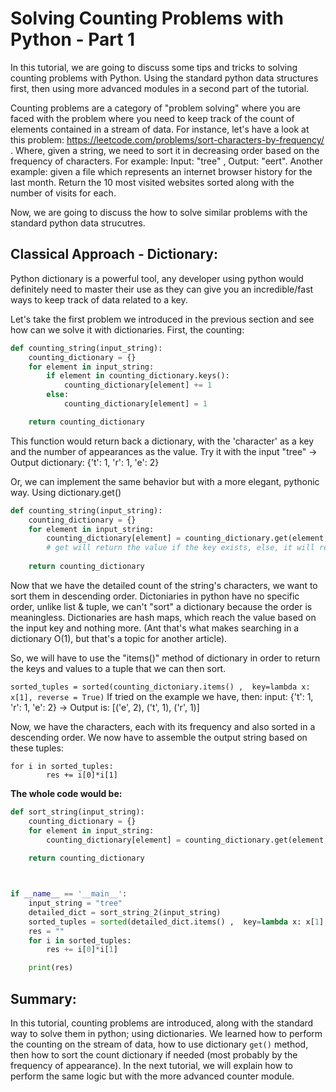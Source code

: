 # Solving Counting Problems with Python - Part 1

In this tutorial, we are going to discuss some tips and tricks to solving counting problems with Python. Using the standard python data structures first, then using more advanced modules in a second part of the tutorial.

Counting problems are a category of "problem solving" where you are faced with the problem where you need to keep track of the count of elements contained in a stream of data. 
For instance, let's have a look at this problem: https://leetcode.com/problems/sort-characters-by-frequency/ . Where, given a string, we need to
sort it in decreasing order based on the frequency of characters. For example: Input: "tree" , Output: "eert".
Another example: given a file which represents an internet browser history for the last month. Return the 10 most visited websites sorted along with the number of visits
for each.

Now, we are going to discuss the how to solve similar problems with the standard python data strucutres.

## Classical Approach - Dictionary:
Python dictionary is a powerful tool, any developer using python would definitely need to master their use as they can give you an incredible/fast ways to keep track of data related to a key. 

Let's take the first problem we introduced in the previous section and see how can we solve it with dictionaries.
First, the counting:

```python
def counting_string(input_string):
    counting_dictionary = {}
    for element in input_string:
        if element in counting_dictionary.keys():
            counting_dictionary[element] += 1
        else:
            counting_dictionary[element] = 1

    return counting_dictionary
```

This function would return back a dictionary, with the 'character' as a key and the number of appearances as the value. 
Try it with the input "tree" -> Output dictionary: {'t': 1, 'r': 1, 'e': 2}

Or, we can implement the same behavior but with a more elegant, pythonic way. Using dictionary.get()

```python
def counting_string(input_string):
    counting_dictionary = {}
    for element in input_string:
        counting_dictionary[element] = counting_dictionary.get(element, 0) + 1  
        # get will return the value if the key exists, else, it will return 0
        
    return counting_dictionary
```

Now that we have the detailed count of the string's characters, we want to sort them in descending order. 
Dictoniaries in python have no specific order, unlike list & tuple, we can't "sort" a dictionary because the order is meaningless. Dictionaries are hash maps, which reach the value based on the input key and nothing more. (Ant that's what makes searching in a dictionary O(1), but that's a topic for another article).

So, we will have to use the "items()" method of dictionary in order to return the keys and values to a tuple that we can then sort.

``` sorted_tuples = sorted(counting_dictoniary.items() ,  key=lambda x: x[1], reverse = True) ```
If tried on the example we have, then: input: {'t': 1, 'r': 1, 'e': 2} -> Output is: [('e', 2), ('t', 1), ('r', 1)]

Now, we have the characters, each with its frequency and also sorted in a descending order. We now have to assemble the output string based on these tuples:
```
for i in sorted_tuples:
        res += i[0]*i[1]

```

**The whole code would be:**

```python
def sort_string(input_string):
    counting_dictionary = {}
    for element in input_string:
        counting_dictionary[element] = counting_dictionary.get(element, 0) + 1
        
    return counting_dictionary



if __name__ == '__main__':
    input_string = "tree"
    detailed_dict = sort_string_2(input_string)
    sorted_tuples = sorted(detailed_dict.items() ,  key=lambda x: x[1], reverse = True)
    res = ""
    for i in sorted_tuples:
        res += i[0]*i[1]

    print(res)
```


## Summary:
In this tutorial, counting problems are introduced, along with the standard way to solve them in python; using dictionaries. We learned how to perform the counting on the stream of data, how to use dictionary `get()` method, then how to sort the count dictionary if needed (most probably by the frequency of appearance).
In the next tutorial, we will explain how to perform the same logic but with the more advanced counter module.
